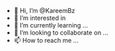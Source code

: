 - 👋 Hi, I’m @KareemBz
- 👀 I’m interested in
- 🌱 I’m currently learning ...
- 💞️ I’m looking to collaborate on ...
- 📫 How to reach me ...

<!---
KareemBz/KareemBz is a ✨ special ✨ repository because its `README.md` (this file) appears on your GitHub profile.
You can click the Preview link to take a look at your changes.
--->
